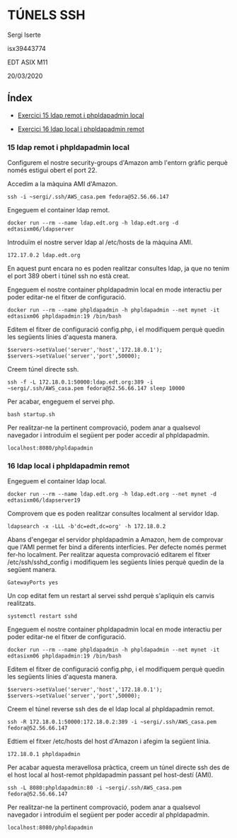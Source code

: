 # TÚNELS SSH

Sergi Iserte

isx39443774

EDT ASIX M11

20/03/2020

## Índex

- [Exercici 15 ldap remot i phpldapadmin local](#15-ldap-remot-i-phpldapadmin-local)

- [Exercici 16 ldap local i phpldapadmin remot](#16-ldap-local-i-phpldapadmin-remot)


### 15 ldap remot i phpldapadmin local


Configurem el nostre security-groups d'Amazon amb l'entorn gràfic perquè només estigui
obert el port 22.

Accedim a la màquina AMI d'Amazon.
```
ssh -i ~sergi/.ssh/AWS_casa.pem fedora@52.56.66.147
```

Engeguem el container ldap remot.
```
docker run --rm --name ldap.edt.org -h ldap.edt.org -d edtasixm06/ldapserver
```

Introduïm el nostre server ldap al /etc/hosts de la màquina AMI.
```
172.17.0.2 ldap.edt.org
```

En aquest punt encara no es poden realitzar consultes ldap, ja que no tenim el port 389
obert i túnel ssh no està creat.

Engeguem el nostre container phpldapadmin local en mode interactiu per poder editar-ne el fitxer de configuració.
```
docker run --rm --name phpldapadmin -h phpldapadmin --net mynet -it edtasixm06 phpldapadmin:19 /bin/bash
```

Editem el fitxer de configuració config.php, i el modifiquem perquè quedin les següents línies d'aquesta manera.
```
$servers->setValue('server','host','172.18.0.1');
$servers->setValue('server','port',50000);
```

Creem túnel directe ssh.
```
ssh -f -L 172.18.0.1:50000:ldap.edt.org:389 -i ~sergi/.ssh/AWS_casa.pem fedora@52.56.66.147 sleep 10000
```

Per acabar, engeguem el servei php.
```
bash startup.sh
```

Per realitzar-ne la pertinent comprovació, podem anar a qualsevol navegador i introduïm el següent per poder accedir al phpldapadmin.
```
localhost:8080/phpldapadmin
```



### 16 ldap local i phpldapadmin remot

Engeguem el container ldap local.
```
docker run --rm --name ldap.edt.org -h ldap.edt.org --net mynet -d edtasixm06/ldapserver19
```

Comprovem que es poden realitzar consultes localment al servidor ldap.
```
ldapsearch -x -LLL -b'dc=edt,dc=org' -h 172.18.0.2
```

Abans d'engegar el servidor phpldapadmin a Amazon, hem de comprovar que l'AMI permet fer bind a diferents interfícies. Per defecte només permet fer-ho localment. Per realitzar aquesta comprovació editarem el fitxer /etc/ssh/sshd_config i modifiquem les següents línies perquè quedin de la següent manera.
```
GatewayPorts yes
```

Un cop editat fem un restart al servei sshd perquè s'apliquin els canvis realitzats.
```
systemctl restart sshd
```

Engeguem el nostre container phpldapadmin local en mode interactiu per poder editar-ne el fitxer de configuració.
```
docker run --rm --name phpldapadmin -h phpldapadmin --net mynet -it edtasixm06 phpldapadmin:19 /bin/bash
```

Editem el fitxer de configuració config.php, i el modifiquem perquè quedin les següents línies d'aquesta manera.
```
$servers->setValue('server','host','172.18.0.1');
$servers->setValue('server','port',50000);
```

Creem el túnel reverse ssh des de el ldap local al phpldapadmin remot.
```
ssh -R 172.18.0.1:50000:172.18.0.2:389 -i ~sergi/.ssh/AWS_casa.pem fedora@52.56.66.147
```

Edtiem el fitxer /etc/hosts del host d'Amazon i afegim la següent línia.
```
172.18.0.1 phpldapadmin
```

Per acabar aquesta meravellosa pràctica, creem un túnel directe ssh des de el host local al host-remot phpldapadmin passant pel host-destí (AMI).
```
ssh -L 8080:phpldapadmin:80 -i ~sergi/.ssh/AWS_casa.pem fedora@52.56.66.147
```

Per realitzar-ne la pertinent comprovació, podem anar a qualsevol navegador i introduïm el següent per poder accedir al phpldapadmin.
```
localhost:8080/phpldapadmin
```
